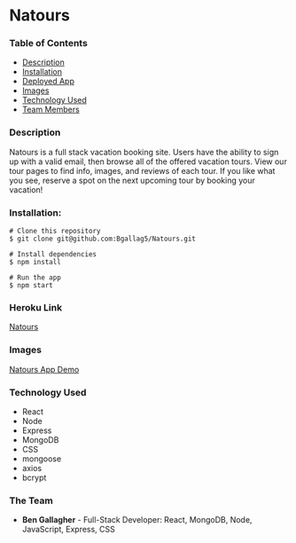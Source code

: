 # Natours 

### Table of Contents

* [Description](#description)
* [Installation](#installation)
* [Deployed App](#heroku-link)
* [Images](#images)
* [Technology Used](#technology-used)
* [Team Members](#the-team)

### Description

Natours is a full stack vacation booking site. Users have the ability to sign up with a valid email, then browse all of the offered vacation tours. View our tour pages to find info, images, and reviews of each tour. If you like what you see, reserve a spot on the next upcoming tour by booking your vacation!   
 

### Installation:
```
# Clone this repository
$ git clone git@github.com:Bgallag5/Natours.git

# Install dependencies
$ npm install

# Run the app
$ npm start
```

### Heroku Link
[Natours](https://pocket-trader.herokuapp.com/)

### Images

[Natours App Demo](https://user-images.githubusercontent.com/72705457/139108878-32bfa300-840d-4253-9dae-ae3358b84c2f.mp4)


### Technology Used
* React
* Node
* Express
* MongoDB
* CSS
* mongoose
* axios
* bcrypt


### The Team
* **Ben Gallagher** - Full-Stack Developer: React, MongoDB, Node, JavaScript, Express, CSS
